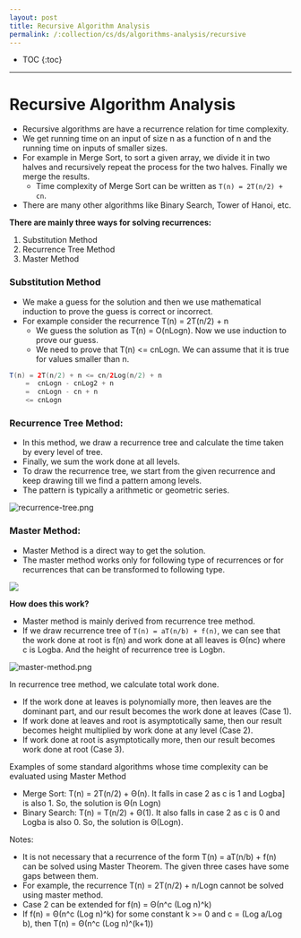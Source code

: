 ```yaml
---
layout: post
title: Recursive Algorithm Analysis
permalink: /:collection/cs/ds/algorithms-analysis/recursive
---
```


- TOC
{:toc}

<hr>

# Recursive Algorithm Analysis
- Recursive algorithms are have a recurrence relation for time complexity. 
- We get running time on an input of size n as a function of n and the running time on inputs of smaller sizes. 
- For example in Merge Sort, to sort a given array, we divide it in two halves and recursively repeat the process for the two halves. Finally we merge the results.
  - Time complexity of Merge Sort can be written as `T(n) = 2T(n/2) + cn`.
- There are many other algorithms like Binary Search, Tower of Hanoi, etc.

**There are mainly three ways for solving recurrences:**
1. Substitution Method
2. Recurrence Tree Method
3. Master Method

### Substitution Method
- We make a guess for the solution and then we use mathematical induction to prove the guess is correct or incorrect.
- For example consider the recurrence T(n) = 2T(n/2) + n
  - We guess the solution as T(n) = O(nLogn). Now we use induction to prove our guess.
  - We need to prove that T(n) <= cnLogn. We can assume that it is true for values smaller than n.

```java
T(n) = 2T(n/2) + n <= cn/2Log(n/2) + n
    =  cnLogn - cnLog2 + n
    =  cnLogn - cn + n
    <= cnLogn
```

### Recurrence Tree Method: 
- In this method, we draw a recurrence tree and calculate the time taken by every level of tree.
- Finally, we sum the work done at all levels.
- To draw the recurrence tree, we start from the given recurrence and keep drawing till we find a pattern among levels.
- The pattern is typically a arithmetic or geometric series.

![recurrence-tree.png]({{site.cdn}}/cse/algo/analysis/recurrence-tree.png)

### Master Method:
- Master Method is a direct way to get the solution.
- The master method works only for following type of recurrences or for recurrences that can be transformed to following type.

![]({{site.cdn}}/cse/algo/analysis/master-theorem.png)

**How does this work?**
- Master method is mainly derived from recurrence tree method.
- If we draw recurrence tree of `T(n) = aT(n/b) + f(n)`, we can see that the work done at root is f(n) and work done at all leaves is Θ(nc) where c is Logba. And the height of recurrence tree is Logbn.

![master-method.png]({{site.cdn}}/cse/algo/analysis/master-method.png)

In recurrence tree method, we calculate total work done.
- If the work done at leaves is polynomially more, then leaves are the dominant part, and our result becomes the work done at leaves (Case 1).
- If work done at leaves and root is asymptotically same, then our result becomes height multiplied by work done at any level (Case 2).
- If work done at root is asymptotically more, then our result becomes work done at root (Case 3).

Examples of some standard algorithms whose time complexity can be evaluated using Master Method 
- Merge Sort: T(n) = 2T(n/2) + Θ(n). It falls in case 2 as c is 1 and Logba] is also 1. So, the solution is Θ(n Logn)
- Binary Search: T(n) = T(n/2) + Θ(1). It also falls in case 2 as c is 0 and Logba is also 0. So, the solution is Θ(Logn).

Notes:
- It is not necessary that a recurrence of the form T(n) = aT(n/b) + f(n) can be solved using Master Theorem. The given three cases have some gaps between them. 
- For example, the recurrence T(n) = 2T(n/2) + n/Logn cannot be solved using master method.
- Case 2 can be extended for f(n) = Θ(n^c (Log n)^k)
- If f(n) = Θ(n^c (Log n)^k) for some constant k >= 0 and c = (Log a/Log b), then T(n) = Θ(n^c (Log n)^(k+1))

